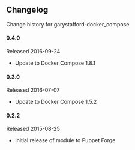 ## Changelog

Change history for garystafford-docker_compose

#### 0.4.0

Released 2016-09-24

* Update to Docker Compose 1.8.1

#### 0.3.0

Released 2016-07-07

* Update to Docker Compose 1.5.2

#### 0.2.2

Released 2015-08-25

* Initial release of module to Puppet Forge

